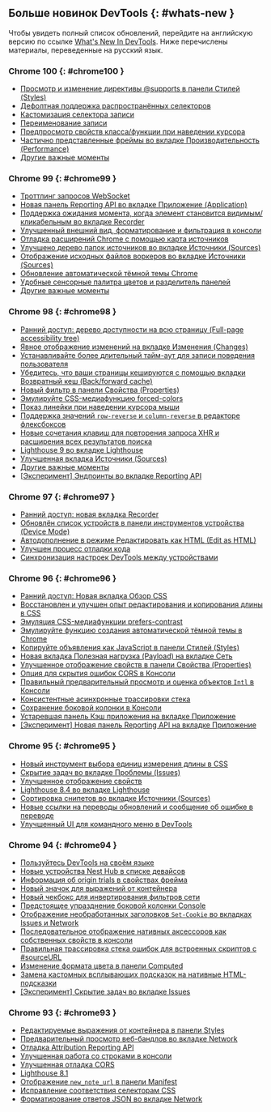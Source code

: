 ## Больше новинок DevTools {: #whats-new }

Чтобы увидеть полный список обновлений,  перейдите на английскую версию по ссылке 
<a href="/tags/new-in-devtools/" translate="no">What's New In DevTools</a>. Ниже перечислены материалы, переведенные на русский язык.


<!-- ### Chrome 101 {: #chrome101 }

* [Import and export recorded user flows as a JSON file](/ru/blog/new-in-devtools-101/#recorder)
* [View cascade layers in the Styles pane](/ru/blog/new-in-devtools-101/#layer)
* [Support for the hwb() color function](/ru/blog/new-in-devtools-101/#hwb)
* [Improved the display of private properties](/ru/blog/new-in-devtools-101/#private-props)
* [Miscellaneous highlights](/ru/blog/new-in-devtools-101/#misc)
* [[Experimental] New timespan and snapshot mode in the Lighthouse panel](/ru/blog/new-in-devtools-101/#lighthouse) -->


### Chrome 100 {: #chrome100 }

* [Просмотр и изменение директивы @supports в панели Стилей (Styles)](/ru/blog/new-in-devtools-100/#supports)
* [Дефолтная поддержка распространённых селекторов](/ru/blog/new-in-devtools-100/#selector)
* [Кастомизация селектора записи](/ru/blog/new-in-devtools-100/#customize-selector)
* [Переименование записи](/ru/blog/new-in-devtools-100/#recorder-rename)
* [Предпросмотр свойств класса/функции при наведении курсора](/ru/blog/new-in-devtools-100/#properties)
* [Частично представленные фреймы во вкладке Производительность (Performance)](/ru/blog/new-in-devtools-100/#perf)
* [Другие важные моменты](/ru/blog/new-in-devtools-100/#misc)


<!-- ### Chrome 99 {: #chrome99 }

* [Throttling WebSocket requests](/ru/blog/new-in-devtools-99/#websocket)
* [New Reporting API pane in the Application panel](/ru/blog/new-in-devtools-99/#reporting-api)
* [Support wait until element is visible/clickable in the Recorder panel](/ru/blog/new-in-devtools-99/#recorder)
* [Better console styling, formatting and filtering](/ru/blog/new-in-devtools-99/#console)
* [Debug Chrome extension with sourcemap files](/ru/blog/new-in-devtools-99/#extension)
* [Improved source folder tree in the Sources panel](/ru/blog/new-in-devtools-99/#source-tree)
* [Display worker source files in the Sources panel](/ru/blog/new-in-devtools-99/#worker-sourcemap)
* [Chrome’s Auto Dark Theme updates](/ru/blog/new-in-devtools-99/#auto-dark-mode)
* [Touch-friendly color-picker and split pane](/ru/blog/new-in-devtools-99/#touch-friendly)
* [Miscellaneous highlights](/ru/blog/new-in-devtools-99/#misc) -->

### Chrome 99 {: #chrome99 }

* [Троттлинг запросов WebSocket](/ru/blog/new-in-devtools-99/#websocket)
* [Новая панель Reporting API во вкладке Приложение (Application)](/ru/blog/new-in-devtools-99/#reporting-api)
* [Поддержка ожидания момента, когда элемент становится видимым/кликабельным во вкладке Recorder](/ru/blog/new-in-devtools-99/#recorder)
* [Улучшенный внешний вид, форматирование и фильтрация в консоли](/ru/blog/new-in-devtools-99/#console)
* [Отладка расширений Chrome с помощью карта источников](/ru/blog/new-in-devtools-99/#extension)
* [Улучшено дерево папок источников во вкладке Источники (Sources)](/ru/blog/new-in-devtools-99/#source-tree)
* [Отображение исходных файлов воркеров во вкладке Источники (Sources)](/ru/blog/new-in-devtools-99/#worker-sourcemap)
* [Обновление автоматической тёмной темы Chrome](/ru/blog/new-in-devtools-99/#auto-dark-mode)
* [Удобные сенсорные палитра цветов и разделитель панелей](/ru/blog/new-in-devtools-99/#touch-friendly)
* [Другие важные моменты](/ru/blog/new-in-devtools-99/#misc)


### Chrome 98 {: #chrome98 }

* [Ранний доступ: дерево доступности на всю страницу (Full-page accessibility tree)](/ru/blog/new-in-devtools-98/#a11y-tree)
* [Явное отображение изменений на вкладке Изменения (Changes)](/ru/blog/new-in-devtools-98/#changes)
* [Устанавливайте более длительный тайм-аут для записи поведения пользователя](/ru/blog/new-in-devtools-98/#recorder-timeout)
* [Убедитесь, что ваши страницы кешируются с помощью вкладки Возвратный кеш (Back/forward cache)](/ru/blog/new-in-devtools-98/#bfcache)
* [Новый фильтр в панели Свойства (Properties)](/ru/blog/new-in-devtools-98/#properties)
* [Эмулируйте CSS-медиафункцию forced-colors](/ru/blog/new-in-devtools-98/#forced-colors)
* [Показ линейки при наведении курсора мыши](/ru/blog/new-in-devtools-98/#show-rulers)
* [Поддержка значений `row-reverse` и `column-reverse` в редакторе флексбоксов](/ru/blog/new-in-devtools-98/#flexbox-editor)
* [Новые сочетания клавиш для повторения запроса XHR и расширения всех результатов поиска](/ru/blog/new-in-devtools-98/#shortcuts)
* [Lighthouse 9 во вкладке Lighthouse](/ru/blog/new-in-devtools-98/#lighthouse)
* [Улучшенная вкладка Источники (Sources)](/ru/blog/new-in-devtools-98/#sources)
* [Другие важные моменты](/ru/blog/new-in-devtools-98/#misc)
* [[Эксперимент] Эндпоинты во вкладке Reporting API](/ru/blog/new-in-devtools-98/#reporting-api)

### Chrome 97 {: #chrome97 }

* [Ранний доступ: новая вкладка Recorder](/ru/blog/new-in-devtools-97/#recorder)
* [Обновлён список устройств в панели инструментов устройства (Device Mode)](/ru/blog/new-in-devtools-97/#device)
* [Автодополнение в режиме Редактировать как HTML (Edit as HTML)](/ru/blog/new-in-devtools-97/#code-completion)
* [Улучшен процесс отладки кода](/ru/blog/new-in-devtools-97/#debugging)
* [Синхронизация настроек DevTools между устройствами](/ru/blog/new-in-devtools-97/#sync)

### Chrome 96 {: #chrome96 }

* [Ранний доступ: Новая вкладка Обзор CSS](/ru/blog/new-in-devtools-96/#css-overview)
* [Восстановлен и улучшен опыт редактирования и копирования длины в CSS](/ru/blog/new-in-devtools-966/#length)
* [Эмуляция CSS-медиафункции prefers-contrast](/ru/blog/new-in-devtools-96/#prefers-contrast)
* [Эмулируйте функцию создания автоматической тёмной темы в Chrome](/ru/blog/new-in-devtools-96/#auto-dark-mode)
* [Копируйте объявления как JavaScript в панели Стилей (Styles)](/ru/blog/new-in-devtools-96/#copy-as-js)
* [Новая вкладка Полезная нагрузка (Payload) на вкладке Сеть](/ru/blog/new-in-devtools-96/#payload)
* [Улучшенное отображение свойств в панели Свойства (Properties)](/ru/blog/new-in-devtools-96/#properties)
* [Опция для скрытия ошибок CORS в Консоли](/ru/blog/new-in-devtools-96/#hide-cors-errors)
* [Правильный предварительный просмотр и оценка объектов `Intl` в Консоли](/ru/blog/new-in-devtools-96/#intl)
* [Консистентные асинхронные трассировки стека](/ru/blog/new-in-devtools-96/#async)
* [Сохранение боковой колонки в Консоли](/ru/blog/new-in-devtools-96/#console-sidebar)
* [Устаревшая панель Кэш приложения на вкладке Приложение](/ru/blog/new-in-devtools-96/#app-cache)
* [[Эксперимент] Новая панель Reporting API на вкладке Приложение](/ru/blog/new-in-devtools-96/#reporting-api)

### Chrome 95 {: #chrome95 }

* [Новый инструмент выбора единиц измерения длины в CSS](/ru/blog/new-in-devtools-95/#length)
* [Скрытие задач во вкладке Проблемы (Issues)](/ru/blog/new-in-devtools-95/#hide-issues)
* [Улучшенное отображение свойств](/ru/blog/new-in-devtools-95/#properties)
* [Lighthouse 8.4 во вкладке Lighthouse](/ru/blog/new-in-devtools-95/#lighthouse)
* [Сортировка снипетов во вкладке Источники (Sources)](/ru/blog/new-in-devtools-95/#snippets)
* [Новые ссылки на переводы обновлений и сообщение об ошибке в переводе](/ru/blog/new-in-devtools-95/#localized)
* [Улучшенный UI для командного меню в DevTools](/ru/blog/new-in-devtools-95/#command-menu)


### Chrome 94 {: #chrome94 }

* [Пользуйтесь DevTools на своём языке](/ru/blog/new-in-devtools-94/#localized)
* [Новые устройства Nest Hub в списке девайсов](/ru/blog/new-in-devtools-94/#nest-hub)
* [Информация об origin trials в свойствах фрейма](/ru/blog/new-in-devtools-94/#origin-trials)
* [Новый значок для выражений от контейнера](/ru/blog/new-in-devtools-94/#container-queries)
* [Новый чекбокс для инвертирования фильтров сети](/ru/blog/new-in-devtools-94/#nvert-network-filter)
* [Предстоящее упразднение боковой колонки Console](/ru/blog/new-in-devtools-94/#deprecated)
* [Отображение необработанных заголовков `Set-Cookie` во вкладках Issues и Network](/ru/blog/new-in-devtools-94/#raw-cookies)
* [Последовательное отображение нативных аксессоров как собственных свойств в консоли](/ru/blog/new-in-devtools-94/#native-accessors)
* [Правильная трассировка стека ошибок для встроенных скриптов с #sourceURL](/ru/blog/new-in-devtools-94/#inline-script)
* [Изменение формата цвета в панели Computed](/ru/blog/new-in-devtools-94/#color-unit)
* [Замена кастомных всплывающих подсказок на нативные HTML-подсказки](/ru/blog/new-in-devtools-94/#tooltip)
* [[Эксперимент] Скрытие задач во вкладке Issues](/ru/blog/new-in-devtools-94/#hide-issues)


### Chrome 93 {: #chrome93 }

* [Редактируемые выражения от контейнера в панели Styles](/ru/blog/new-in-devtools-93/#container-queries)
* [Предварительный просмотр веб-бандлов во вкладке Network](/ru/blog/new-in-devtools-93/#web-bundle)
* [Отладка Attribution Reporting API](/ru/blog/new-in-devtools-93/#attribution-reporting)
* [Улучшенная работа со строками в консоли](/ru/blog/new-in-devtools-93/#string)
* [Улучшенная отладка CORS](/ru/blog/new-in-devtools-93/#cors)
* [Lighthouse 8.1](/ru/blog/new-in-devtools-93/#lighthouse)
* [Отображение `new_note_url` в панели Manifest](/ru/blog/new-in-devtools-93/#new-note-url)
* [Исправление соответствия селекторам CSS](/ru/blog/new-in-devtools-93/#matching-selectors)
* [Форматирование ответов JSON во вкладке Network](/ru/blog/new-in-devtools-93/#pretty-print-json)
